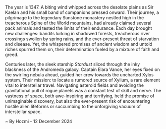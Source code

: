 
The year is 1347.  A biting wind whipped across the desolate plains as Sir Kaelan and his small band of companions pressed onward.  Their journey, a pilgrimage to the legendary Sunstone monastery nestled high in the treacherous Spine of the World mountains, had already claimed several pack animals and tested the limits of their endurance.  Each day brought new challenges: bandits lurking in shadowed forests, treacherous river crossings swollen by spring rains, and the ever-present threat of starvation and disease.  Yet, the whispered promises of ancient wisdom and untold riches spurred them on, their determination fueled by a mixture of faith and greed.

Centuries later, the sleek starship *Stardust* sliced through the inky blackness of the Andromeda galaxy.  Captain Elara Vance, her eyes fixed on the swirling nebula ahead, guided her crew towards the uncharted Xylos system. Their mission: to locate a rumored source of Xylium, a rare element vital to interstellar travel.  Navigating asteroid fields and avoiding the gravitational pull of rogue planets was a constant test of skill and nerve.  The vastness of space, both awe-inspiring and terrifying, held the promise of unimaginable discovery, but also the ever-present risk of encountering hostile alien lifeforms or succumbing to the unforgiving vacuum of interstellar space.

~ By Hozmi - 12 December 2024
